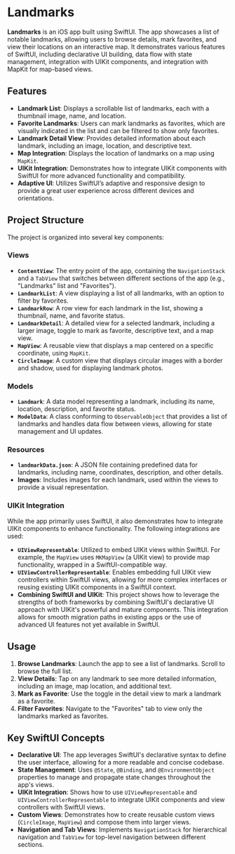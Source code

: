 # Landmarks

**Landmarks** is an iOS app built using SwiftUI. The app showcases a list of notable landmarks, allowing users to browse details, mark favorites, and view their locations on an interactive map. It demonstrates various features of SwiftUI, including declarative UI building, data flow with state management, integration with UIKit components, and integration with MapKit for map-based views.

## Features

- **Landmark List**: Displays a scrollable list of landmarks, each with a thumbnail image, name, and location.
- **Favorite Landmarks**: Users can mark landmarks as favorites, which are visually indicated in the list and can be filtered to show only favorites.
- **Landmark Detail View**: Provides detailed information about each landmark, including an image, location, and descriptive text.
- **Map Integration**: Displays the location of landmarks on a map using `MapKit`.
- **UIKit Integration**: Demonstrates how to integrate UIKit components with SwiftUI for more advanced functionality and compatibility.
- **Adaptive UI**: Utilizes SwiftUI’s adaptive and responsive design to provide a great user experience across different devices and orientations.

## Project Structure

The project is organized into several key components:

### Views

- **`ContentView`**: The entry point of the app, containing the `NavigationStack` and a `TabView` that switches between different sections of the app (e.g., "Landmarks" list and "Favorites").
- **`LandmarkList`**: A view displaying a list of all landmarks, with an option to filter by favorites.
- **`LandmarkRow`**: A row view for each landmark in the list, showing a thumbnail, name, and favorite status.
- **`LandmarkDetail`**: A detailed view for a selected landmark, including a larger image, toggle to mark as favorite, descriptive text, and a map view.
- **`MapView`**: A reusable view that displays a map centered on a specific coordinate, using `MapKit`.
- **`CircleImage`**: A custom view that displays circular images with a border and shadow, used for displaying landmark photos.

### Models

- **`Landmark`**: A data model representing a landmark, including its name, location, description, and favorite status.
- **`ModelData`**: A class conforming to `ObservableObject` that provides a list of landmarks and handles data flow between views, allowing for state management and UI updates.

### Resources

- **`landmarkData.json`**: A JSON file containing predefined data for landmarks, including name, coordinates, description, and other details.
- **Images**: Includes images for each landmark, used within the views to provide a visual representation.

### UIKit Integration

While the app primarily uses SwiftUI, it also demonstrates how to integrate UIKit components to enhance functionality. The following integrations are used:

- **`UIViewRepresentable`**: Utilized to embed UIKit views within SwiftUI. For example, the `MapView` uses `MKMapView` (a UIKit view) to provide map functionality, wrapped in a SwiftUI-compatible way.
- **`UIViewControllerRepresentable`**: Enables embedding full UIKit view controllers within SwiftUI views, allowing for more complex interfaces or reusing existing UIKit components in a SwiftUI context.
- **Combining SwiftUI and UIKit**: This project shows how to leverage the strengths of both frameworks by combining SwiftUI's declarative UI approach with UIKit's powerful and mature components. This integration allows for smooth migration paths in existing apps or the use of advanced UI features not yet available in SwiftUI.



## Usage

1. **Browse Landmarks**: Launch the app to see a list of landmarks. Scroll to browse the full list.
2. **View Details**: Tap on any landmark to see more detailed information, including an image, map location, and additional text.
3. **Mark as Favorite**: Use the toggle in the detail view to mark a landmark as a favorite.
4. **Filter Favorites**: Navigate to the "Favorites" tab to view only the landmarks marked as favorites.

## Key SwiftUI Concepts

- **Declarative UI**: The app leverages SwiftUI's declarative syntax to define the user interface, allowing for a more readable and concise codebase.
- **State Management**: Uses `@State`, `@Binding`, and `@EnvironmentObject` properties to manage and propagate state changes throughout the app's views.
- **UIKit Integration**: Shows how to use `UIViewRepresentable` and `UIViewControllerRepresentable` to integrate UIKit components and view controllers with SwiftUI views.
- **Custom Views**: Demonstrates how to create reusable custom views (`CircleImage`, `MapView`) and compose them into larger views.
- **Navigation and Tab Views**: Implements `NavigationStack` for hierarchical navigation and `TabView` for top-level navigation between different sections.
